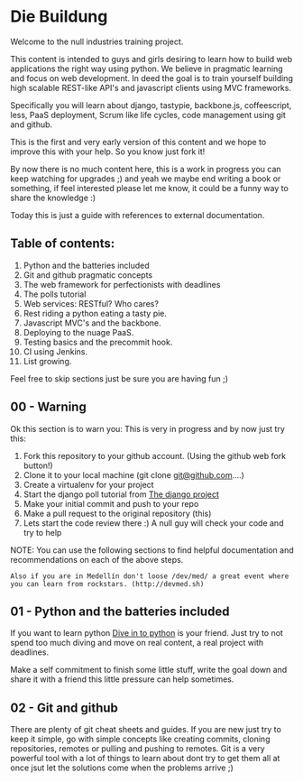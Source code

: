 # Die Buildung

Welcome to the null industries training project.

This content is intended to guys and girls desiring to learn how to build web applications the right way using python.
We believe in pragmatic learning and focus on web development. In deed the goal is to train yourself building high scalable REST-like API's and javascript clients using MVC frameworks.

Specifically you will learn about django, tastypie, backbone.js, coffeescript, less, PaaS deployment,
Scrum like life cycles, code management using git and github.


This is the first and very early version of this content and we hope to improve this with your help.
So you know just fork it!

By now there is no much content here, this is a work in progress you can keep watching for upgrades ;)
and yeah we maybe end writing a book or something, if feel interested please let me know, it could be a funny way to share the knowledge :)

Today this is just a guide with references to external documentation.

## Table of contents:

01. Python and the batteries included
02. Git and github pragmatic concepts
03. The web framework for perfectionists with deadlines
031. The polls tutorial
04. Web services: RESTful? Who cares?
05. Rest riding a python eating a tasty pie.
06. Javascript MVC's and the backbone.
07. Deploying to the nuage PaaS.
08. Testing basics and the precommit hook.
09. CI using Jenkins.
10. List growing.


Feel free to skip sections just be sure you are having fun ;)

## 00 - Warning

Ok this section is to warn you: This is very in progress and by now just try this:

1. Fork this repository to your github account. (Using the github web fork button!)
2. Clone it to your local machine (git clone git@github.com....)
3. Create a virtualenv for your project
4. Start the django poll tutorial from [The django project][1]
5. Make your initial commit and push to your repo
6. Make a pull request to the original repository (this)
7. Lets start the code review there :) A null guy will check your code and try to help

NOTE: You can use the following sections to find helpful documentation and recommendations on each of the above steps.

``` 
Also if you are in Medellín don't loose /dev/med/ a great event where you can learn from rockstars. (http://devmed.sh)
```

## 01 - Python and the batteries included

If you want to learn python [Dive in to python](http://www.diveintopython.net/toc/index.html) is your friend.
Just try to not spend too much diving and move on real content, a real project with deadlines.

Make a self commitment to finish some little stuff, write the goal down and share it with a friend this little pressure can help sometimes.


## 02 - Git and github

There are plenty of git cheat sheets and guides. If you are new just try to keep it simple,
go with simple concepts like creating commits, cloning repositories, remotes or pulling and pushing to remotes.
Git is a very powerful tool with a lot of things to learn about dont try to get them all at once jsut let the solutions come when the problems arrive ;)


[1]: http://djangoproject.com/ "Django Project"